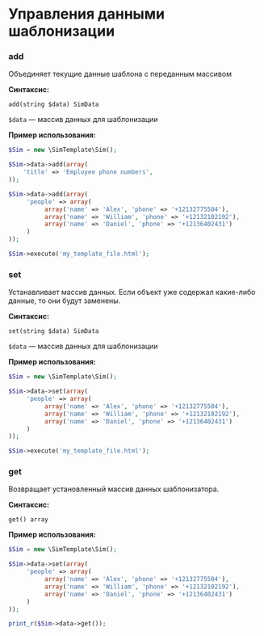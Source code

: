 # Управления данными шаблонизации

### add

Объединяет текущие данные шаблона с переданным массивом

**Синтаксис:**

```text
add(string $data) SimData
```

`$data` — массив данных для шаблонизации

**Пример использования:**

```php
$Sim = new \SimTemplate\Sim();

$Sim->data->add(array(
    'title' => 'Employee phone numbers',
));

$Sim->data->add(array(
     'people' => array(
          array('name' => 'Alex', 'phone' => '+12132775504'),
          array('name' => 'William', 'phone' => '+12132102192'),
          array('name' => 'Daniel', 'phone' => '+12136402431')
     )
));

$Sim->execute('my_template_file.html');
```

####  <a id="headline-77"></a>

### set

Устанавливает массив данных. Если объект уже содержал какие-либо данные, то они будут заменены.

**Синтаксис:**

```text
set(string $data) SimData
```

`$data` — массив данных для шаблонизации

**Пример использования:**

```php
$Sim = new \SimTemplate\Sim();

$Sim->data->set(array(
     'people' => array(
          array('name' => 'Alex', 'phone' => '+12132775504'),
          array('name' => 'William', 'phone' => '+12132102192'),
          array('name' => 'Daniel', 'phone' => '+12136402431')
     )
));

$Sim->execute('my_template_file.html');
```

####  <a id="headline-78"></a>

### get

Возвращает установленный массив данных шаблонизатора.

**Синтаксис:**

```text
get() array
```

**Пример использования:**

```php
$Sim = new \SimTemplate\Sim();

$Sim->data->set(array(
     'people' => array(
          array('name' => 'Alex', 'phone' => '+12132775504'),
          array('name' => 'William', 'phone' => '+12132102192'),
          array('name' => 'Daniel', 'phone' => '+12136402431')
     )
));

print_r($Sim->data->get());
```

